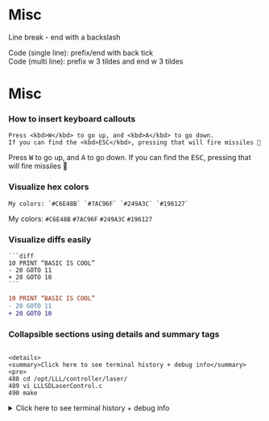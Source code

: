 # Misc
Line break - end with a backslash

Code (single line): prefix/end with back tick\
Code (multi line): prefix w 3 tildes and end w 3 tildes

# Misc
### How to insert keyboard callouts 
~~~
Press <kbd>W</kbd> to go up, and <kbd>A</kbd> to go down.
If you can find the <kbd>ESC</kbd>, pressing that will fire missiles 🚀
~~~

Press <kbd>W</kbd> to go up, and <kbd>A</kbd> to go down.
If you can find the <kbd>ESC</kbd>, pressing that will fire missiles 🚀

### Visualize hex colors
~~~
My colors: `#C6E48B` `#7AC96F` `#249A3C` `#196127`
~~~
My colors: `#C6E48B` `#7AC96F` `#249A3C` `#196127`

### Visualize diffs easily
~~~ 
```diff
10 PRINT “BASIC IS COOL”
- 20 GOTO 11
+ 20 GOTO 10
```
~~~

```diff
10 PRINT “BASIC IS COOL”
- 20 GOTO 11
+ 20 GOTO 10
```

### Collapsible sections using details and summary tags
~~~

<details>
<summary>Click here to see terminal history + debug info</summary>
<pre>
488 cd /opt/LLL/controller/laser/
489 vi LLLSDLaserControl.c
490 make
~~~

<details>
<summary>Click here to see terminal history + debug info</summary>
<pre>
488 cd /opt/LLL/controller/laser/
489 vi LLLSDLaserControl.c
490 make

# Cheatsheets
[Markdown cheatsheet](https://github.com/adam-p/markdown-here/wiki/Markdown-Cheatsheet)

# Utilties / Helpers
* [Convert Markdown to HTML (uses Turndown)](https://domchristie.github.io/turndown/)
* [Markdown table generator](https://www.tablesgenerator.com/markdown_tables)
